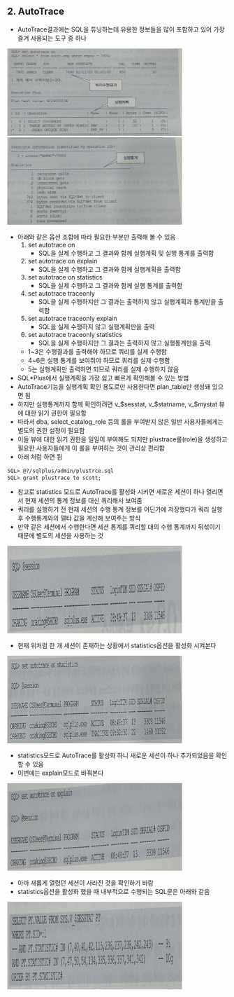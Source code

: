 ## 2. AutoTrace
- AutoTrace결과에는 SQL을 튜닝하는데 유용한 정보들을 많이 포함하고 있어 가장 즐겨 사용되는 도구 중 하나

<img src ="./img/2/1.png" width ="400" height="200">
<img src ="./img/2/2.png" width ="400" height="200">

- 아래와 같은 옵션 조합에 따라 필요한 부분만 출력해 볼 수 있음
  1. set autotrace on
     - SQL을 실제 수행하고 그 결과와 함께 실행계획 및 실행 통계를 출력함
  2. set autotrace on explain
     - SQL을 실제 수행하고 그 결과와 함께 실행계획을 출력함
  3. set autotrace on statistics
     - SQL을 실제 수행하고 그 결과와 함께 실행 통계를 출력함
  4. set autotrace traceonly
     - SQL을 실제 수행하지만 그 결과는 출력하지 않고 실행계획과 통계만을 출력함
  5. set autotrace traceonly explain
     - SQL을 실제 수행하지 않고 실행계획만을 출력
  6. set autotrace traceonly statistics
     - SQL을 실제 수행하지만 그 결과는 출력하지 않고 실행통계만을 출력
  - 1~3은 수행결과를 출력해야 하므로 쿼리를 실제 수행함
  - 4~6은 실행 통계를 보여줘야 하므로 쿼리를 실제 수행함
  - 5는 실행계획만 출력하면 되므로 쿼리를 실제 수행하지 않음
- SQL*Plus에서 실행계획을 가장 쉽고 빠르게 확인해볼 수 있는 방법
- AutoTrace기능을 실행계획 확인 용도로만 사용한다면 plan_table만 생성돼 있으면 됨
- 하지만 실행통계까지 함께 확인하려면 v_$sesstat, v_$statname, v_$mystat 뷰에 대한 읽기 권한이 필요함
- 따라서 dba, select_catalog_role 등의 롤을 부여받지 않은 일반 사용자들에게는 별도의 권한 설정이 필요함
- 이들 뷰에 대한 읽기 권한을 일일이 부여해도 되지만 plustrace롤(role)을 생성하고 필요한 사용자들에게 이 롤을 부여하는 것이 관리상 편리함
- 아래 처럼 하면 됨
```
SQL> @?/sqlplus/admin/plustrce.sql
SQL> grant plustrace to scott;
```
- 참고로 statistics 모드로 AutoTrace를 활성화 시키면 새로운 세션이 하나 열리면서 현재 세션의 통계 정보를 대신 쿼리해서 보여줌
- 쿼리를 실행하기 전 현재 세션의 수행 통계 정보를 어딘가에 저장했다가 쿼리 실행 후 수행통계와의 델타 값을 계산해 보여주는 방식
- 만약 같은 세션에서 수행한다면 세션 통계를 쿼리할 대의 수행 통계까지 뒤섞이기 때문에 별도의 세션을 사용하는 것

<img src ="./img/2/3.png" width ="400" height="200">

- 현재 위처럼 한 개 세션이 존재하는 상황에서 statistics옵션을 활성화 시켜본다
  
<img src ="./img/2/4.png" width ="400" height="200">

- statistics모드로 AutoTrace를 활성화 하니 새로운 세션이 하나 추가되었음을 확인할 수 있음
- 이번에는 explain모드로 바꿔본다

<img src ="./img/2/5.png" width ="400" height="200">

- 아까 새롭게 열렸던 세션이 사라진 것을 확인하기 바람
- statistics옵션을 활성화 했을 때 내부적으로 수행되는 SQL문은 아래와 같음

<img src ="./img/2/6.png" width ="400" height="200">